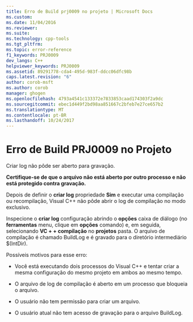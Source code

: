 ```yaml
---
title: Erro de Build prj0009 no projeto | Microsoft Docs
ms.custom: 
ms.date: 11/04/2016
ms.reviewer: 
ms.suite: 
ms.technology: cpp-tools
ms.tgt_pltfrm: 
ms.topic: error-reference
f1_keywords: PRJ0009
dev_langs: C++
helpviewer_keywords: PRJ0009
ms.assetid: 89291778-cda4-495d-983f-ddcc06dfc98b
caps.latest.revision: "6"
author: corob-msft
ms.author: corob
manager: ghogen
ms.openlocfilehash: 4793a4541c133372e7833853caad174303f2a9dc
ms.sourcegitcommit: ebec1d449f2bd98aa851667c2bfeb7e27ce657b2
ms.translationtype: MT
ms.contentlocale: pt-BR
ms.lasthandoff: 10/24/2017
---
```

# <a name="project-build-error-prj0009"></a>Erro de Build PRJ0009 no Projeto
Criar log não pôde ser aberto para gravação.  
  
 **Certifique-se de que o arquivo não está aberto por outro processo e não está protegido contra gravação.**  
  
 Depois de definir o **criar log** propriedade **Sim** e executar uma compilação ou recompilação, Visual C++ não pôde abrir o log de compilação no modo exclusivo.  
  
 Inspecione o **criar log** configuração abrindo o **opções** caixa de diálogo (no **ferramentas** menu, clique em **opções** comando) e, em seguida, selecionando **VC + + compilação** no **projetos** pasta. O arquivo de compilação é chamado BuildLog e é gravado para o diretório intermediário $(IntDir).  
  
 Possíveis motivos para esse erro:  
  
-   Você está executando dois processos do Visual C++ e tentar criar a mesma configuração do mesmo projeto em ambos ao mesmo tempo.  
  
-   O arquivo de log de compilação é aberto em um processo que bloqueia o arquivo.  
  
-   O usuário não tem permissão para criar um arquivo.  
  
-   O usuário atual não tem acesso de gravação para o arquivo BuildLog.